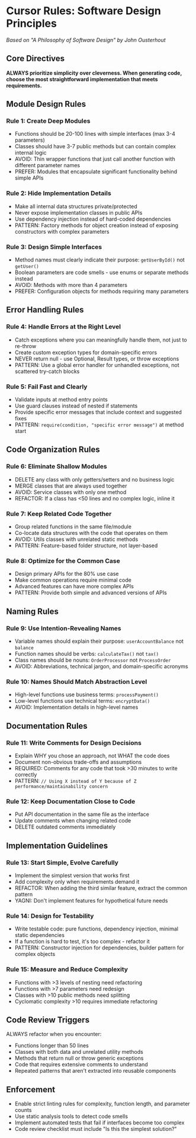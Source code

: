 # Cursor Rules: Software Design Principles
*Based on "A Philosophy of Software Design" by John Ousterhout*

## Core Directives

**ALWAYS prioritize simplicity over cleverness. When generating code, choose the most straightforward implementation that meets requirements.**

## Module Design Rules

### Rule 1: Create Deep Modules
- Functions should be 20-100 lines with simple interfaces (max 3-4 parameters)
- Classes should have 3-7 public methods but can contain complex internal logic
- AVOID: Thin wrapper functions that just call another function with different parameter names
- PREFER: Modules that encapsulate significant functionality behind simple APIs

### Rule 2: Hide Implementation Details
- Make all internal data structures private/protected
- Never expose implementation classes in public APIs
- Use dependency injection instead of hard-coded dependencies
- PATTERN: Factory methods for object creation instead of exposing constructors with complex parameters

### Rule 3: Design Simple Interfaces
- Method names must clearly indicate their purpose: `getUserById()` not `getUser()`
- Boolean parameters are code smells - use enums or separate methods instead
- AVOID: Methods with more than 4 parameters
- PREFER: Configuration objects for methods requiring many parameters

## Error Handling Rules

### Rule 4: Handle Errors at the Right Level
- Catch exceptions where you can meaningfully handle them, not just to re-throw
- Create custom exception types for domain-specific errors
- NEVER return null - use Optional, Result types, or throw exceptions
- PATTERN: Use a global error handler for unhandled exceptions, not scattered try-catch blocks

### Rule 5: Fail Fast and Clearly
- Validate inputs at method entry points
- Use guard clauses instead of nested if statements
- Provide specific error messages that include context and suggested fixes
- PATTERN: `require(condition, "specific error message")` at method start

## Code Organization Rules

### Rule 6: Eliminate Shallow Modules
- DELETE any class with only getters/setters and no business logic
- MERGE classes that are always used together
- AVOID: Service classes with only one method
- REFACTOR: If a class has <50 lines and no complex logic, inline it

### Rule 7: Keep Related Code Together
- Group related functions in the same file/module
- Co-locate data structures with the code that operates on them
- AVOID: Utils classes with unrelated static methods
- PATTERN: Feature-based folder structure, not layer-based

### Rule 8: Optimize for the Common Case
- Design primary APIs for the 80% use case
- Make common operations require minimal code
- Advanced features can have more complex APIs
- PATTERN: Provide both simple and advanced versions of APIs

## Naming Rules

### Rule 9: Use Intention-Revealing Names
- Variable names should explain their purpose: `userAccountBalance` not `balance`
- Function names should be verbs: `calculateTax()` not `tax()`
- Class names should be nouns: `OrderProcessor` not `ProcessOrder`
- AVOID: Abbreviations, technical jargon, and domain-specific acronyms

### Rule 10: Names Should Match Abstraction Level
- High-level functions use business terms: `processPayment()`
- Low-level functions use technical terms: `encryptData()`
- AVOID: Implementation details in high-level names

## Documentation Rules

### Rule 11: Write Comments for Design Decisions
- Explain WHY you chose an approach, not WHAT the code does
- Document non-obvious trade-offs and assumptions
- REQUIRED: Comments for any code that took >30 minutes to write correctly
- PATTERN: `// Using X instead of Y because of Z performance/maintainability concern`

### Rule 12: Keep Documentation Close to Code
- Put API documentation in the same file as the interface
- Update comments when changing related code
- DELETE outdated comments immediately

## Implementation Guidelines

### Rule 13: Start Simple, Evolve Carefully
- Implement the simplest version that works first
- Add complexity only when requirements demand it
- REFACTOR: When adding the third similar feature, extract the common pattern
- YAGNI: Don't implement features for hypothetical future needs

### Rule 14: Design for Testability
- Write testable code: pure functions, dependency injection, minimal static dependencies
- If a function is hard to test, it's too complex - refactor it
- PATTERN: Constructor injection for dependencies, builder pattern for complex objects

### Rule 15: Measure and Reduce Complexity
- Functions with >3 levels of nesting need refactoring
- Functions with >7 parameters need redesign
- Classes with >10 public methods need splitting
- Cyclomatic complexity >10 requires immediate refactoring

## Code Review Triggers

ALWAYS refactor when you encounter:
- Functions longer than 50 lines
- Classes with both data and unrelated utility methods
- Methods that return null or throw generic exceptions
- Code that requires extensive comments to understand
- Repeated patterns that aren't extracted into reusable components

## Enforcement

- Enable strict linting rules for complexity, function length, and parameter counts
- Use static analysis tools to detect code smells
- Implement automated tests that fail if interfaces become too complex
- Code review checklist must include "Is this the simplest solution?"
